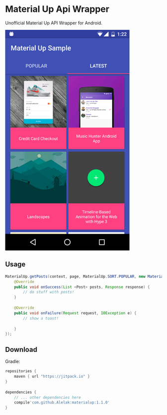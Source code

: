 Material Up Api Wrapper
======================       

Unofficial Material Up API Wrapper for Android.

<img src="screenshots/screenshot.png" width="400">

## Usage
```java
MaterialUp.getPosts(context, page, MaterialUp.SORT.POPULAR, new MaterialUpCallback() {
    @Override
	public void onSuccess(List <Post> posts, Response response) {
		// do stuff with posts!
	}

	@Override
	public void onFailure(Request request, IOException e) {
		// show a toast!

	}
});
```
## Download
Gradle:

```gradle
repositories {
    maven { url "https://jitpack.io" }
}

dependencies {
    // ... other dependencies here
    compile'com.github.Alelak:materialup:1.1.0'
}
```

